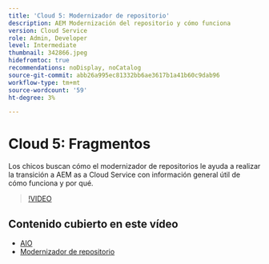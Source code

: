 ```yaml
---
title: 'Cloud 5: Modernizador de repositorio'
description: AEM Modernización del repositorio y cómo funciona
version: Cloud Service
role: Admin, Developer
level: Intermediate
thumbnail: 342866.jpeg
hidefromtoc: true
recommendations: noDisplay, noCatalog
source-git-commit: abb26a995ec81332bb6ae3617b1a41b60c9dab96
workflow-type: tm+mt
source-wordcount: '59'
ht-degree: 3%

---
```


# Cloud 5: Fragmentos

Los chicos buscan cómo el modernizador de repositorios le ayuda a realizar la transición a AEM as a Cloud Service con información general útil de cómo funciona y por qué.

>[!VIDEO](https://video.tv.adobe.com/v/342866)

## Contenido cubierto en este vídeo

+ [AIO](https://github.com/adobe/aio-cli-plugin-aem-cloud-service-migration)
+ [Modernizador de repositorio](https://github.com/adobe/aem-cloud-service-source-migration/tree/master/packages/repository-modernizer)